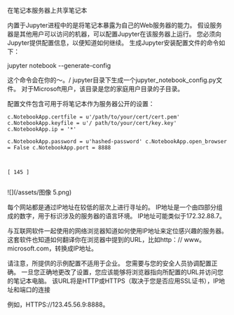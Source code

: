 在笔记本服务器上共享笔记本

内置于Jupyter进程中的是将笔记本暴露为自己的Web服务器的能力。 假设服务器是其他用户可以访问的机器，可以配置Jupyter在该服务器上运行。 您必须向Jupyter提供配置信息，以便知道如何继续。 生成Jupyter安装配置文件的命令如下：

jupyter notebook --generate-config


这个命令会在你的〜。/ jupyter目录下生成一个jupyter_notebook_config.py文件。 对于Microsoft用户，该目录是您的家庭用户目录的子目录。

配置文件包含可用于将笔记本作为服务器公开的设置：


```
c.NotebookApp.certfile = u'/path/to/your/cert/cert.pem' c.NotebookApp.keyfile = u'/ path/to/your/cert/key.key' c.NotebookApp.ip = '*'

c.NotebookApp.password = u'hashed-password' c.NotebookApp.open_browser = False c.NotebookApp.port = 8888
 


[ 145 ]


```
![](/assets/图像 5.png)



每个网站都是通过IP地址在较低的层次上进行寻址的。 IP地址是一个由四部分组成的数字，用于标识涉及的服务器的语言环境。 IP地址可能类似于172.32.88.7。

与互联网软件一起使用的网络浏览器知道如何使用IP地址来定位感兴趣的服务器。 这套软件也知道如何翻译你在浏览器中提到的URL，比如http：// www。 microsoft.com，转换成IP地址。

请注意，所提供的示例配置不适用于企业。 您需要与您的安全人员协调配置正确。 一旦您正确地更改了设置，您应该能够将浏览器指向所配置的URL并访问您的笔记本电脑。 该URL将是HTTP或HTTPS（取决于您是否应用SSL证书），IP地址和端口的连接

例如，HTTPS://123.45.56.9:8888。
